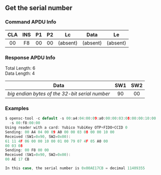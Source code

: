 <!-- Copyright 2021 Yubico AB

Licensed under the Apache License, Version 2.0 (the "License");
you may not use this file except in compliance with the License.
You may obtain a copy of the License at

    http://www.apache.org/licenses/LICENSE-2.0

Unless required by applicable law or agreed to in writing, software
distributed under the License is distributed on an "AS IS" BASIS,
WITHOUT WARRANTIES OR CONDITIONS OF ANY KIND, either express or implied.
See the License for the specific language governing permissions and
limitations under the License. -->

## Get the serial number

### Command APDU Info

| CLA | INS | P1 | P2 |    Lc    |   Data   |    Le    |
|:---:|:---:|:--:|:--:|:--------:|:--------:|:--------:| 
| 00  | F8  | 00 | 00 | (absent) | (absent) | (absent) |

### Response APDU Info

Total Length: 6\
Data Length: 4

|                      Data                      | SW1 | SW2 |
|:----------------------------------------------:|:---:|:---:|
| *big endian bytes of the 32-bit serial number* | 90  | 00  |

### Examples

```C
$ opensc-tool -c default -s 00:a4:04:00:09:a0:00:00:03:08:00:00:10:00
  -s 00:f8:00:00
Using reader with a card: Yubico YubiKey OTP+FIDO+CCID 0
Sending: 00 A4 04 00 09 A0 00 00 03 08 00 00 10 00
Received (SW1=0x90, SW2=0x00):
61 11 4F 06 00 00 10 00 01 00 79 07 4F 05 A0 00
00 03 08
Sending: 00 F8 00 00
Received (SW1=0x90, SW2=0x00):
00 AE 17 CB

In this case, the serial number is 0x00AE17CB = decimal 11409355
```

